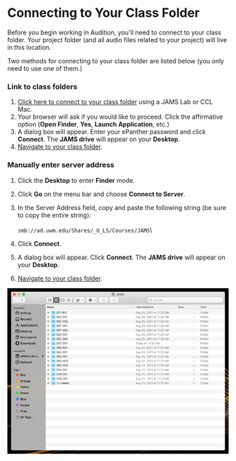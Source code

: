 # Connecting to Your Class Folder

Before you begin working in Audition, you'll need to connect to your class folder. Your project folder (and all audio files related to your project) will live in this location.

Two methods for connecting to your class folder are listed below (you only need to use one of them.)&#x20;

### Link to class folders

1. [Click here to connect to your class folder](smb://ad.uwm.edu/Shares/\_U\_LS/Courses/JAMS) using a JAMS Lab or CCL Mac.
2. Your browser will ask if you would like to proceed. Click the affirmative option (**Open Finder**, **Yes**, **Launch Application**, etc.)
3. A dialog box will appear. Enter your ePanther password and click **Connect**. The **JAMS drive** will appear on your **Desktop**.
4. [Navigate to your class folder](https://jjloomis.gitbook.io/file-and-folder-management-mac-os-edition/navigating-folder-tree).

### Manually enter server address

1. Click the **Desktop** to enter **Finder** mode.
2. Click **Go** on the menu bar and choose **Connect to Server**.
3. In the Server Address field, copy and paste the following string (be sure to copy the entire string): \
   \
   `smb://ad.uwm.edu/Shares/_U_LS/Courses/JAMS`\

4. Click **Connect**.
5. A dialog box will appear. Click **Connect**. The **JAMS drive** will appear on your **Desktop**.
6. [Navigate to your class folder](https://jjloomis.gitbook.io/file-and-folder-management-mac-os-edition/navigating-folder-tree).&#x20;

![JAMS class folders.](../.gitbook/assets/connecting-to-your-class-folder.png)

